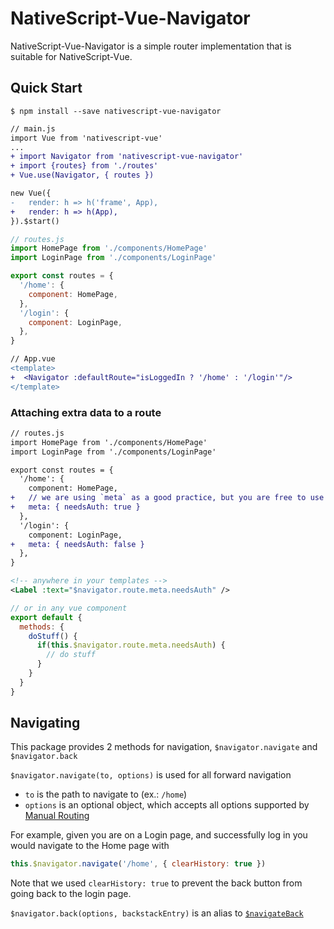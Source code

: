 # NativeScript-Vue-Navigator

NativeScript-Vue-Navigator is a simple router implementation that is suitable for NativeScript-Vue. 

## Quick Start

```shell
$ npm install --save nativescript-vue-navigator
```

```diff
// main.js
import Vue from 'nativescript-vue'
...
+ import Navigator from 'nativescript-vue-navigator'
+ import {routes} from './routes'
+ Vue.use(Navigator, { routes })

new Vue({
-   render: h => h('frame', App),
+   render: h => h(App),
}).$start()
```

```js
// routes.js
import HomePage from './components/HomePage'
import LoginPage from './components/LoginPage'

export const routes = {
  '/home': {
    component: HomePage,
  },
  '/login': {
    component: LoginPage,
  },
}
```

```diff
// App.vue
<template>
+  <Navigator :defaultRoute="isLoggedIn ? '/home' : '/login'"/>
</template>
```

### Attaching extra data to a route

```diff
// routes.js
import HomePage from './components/HomePage'
import LoginPage from './components/LoginPage'

export const routes = {
  '/home': {
    component: HomePage,
+   // we are using `meta` as a good practice, but you are free to use something else
+   meta: { needsAuth: true }
  },
  '/login': {
    component: LoginPage,
+   meta: { needsAuth: false }
  },
}
```

```xml
<!-- anywhere in your templates -->
<Label :text="$navigator.route.meta.needsAuth" />
```
```js
// or in any vue component
export default {
  methods: {
    doStuff() {
      if(this.$navigator.route.meta.needsAuth) {
        // do stuff
      }
    }
  }
}
```

## Navigating

This package provides 2 methods for navigation, `$navigator.navigate` and `$navigator.back`

`$navigator.navigate(to, options)` is used for all forward navigation
 * `to` is the path to navigate to (ex.: `/home`)
 * `options` is an optional object, which accepts all options supported  by [Manual Routing](https://nativescript-vue.org/en/docs/routing/manual-routing/#navigateto)
 
For example, given you are on a Login page, and successfully log in you would navigate to the Home page with
```js
this.$navigator.navigate('/home', { clearHistory: true })
```
Note that we used `clearHistory: true` to prevent the back button from going back to the login page.

`$navigator.back(options, backstackEntry)` is an alias to [`$navigateBack`](https://nativescript-vue.org/en/docs/routing/manual-routing/#navigatebackoptions-backstackentry--null)

